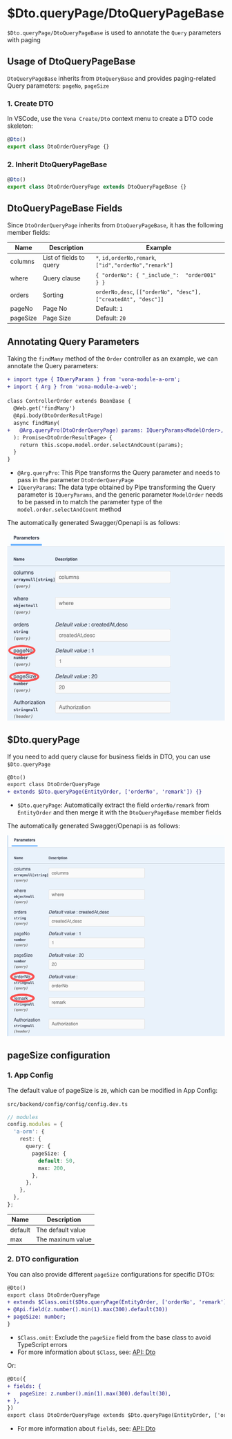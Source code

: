 # $Dto.queryPage/DtoQueryPageBase

`$Dto.queryPage/DtoQueryPageBase` is used to annotate the `Query` parameters with paging

## Usage of DtoQueryPageBase

`DtoQueryPageBase` inherits from `DtoQueryBase` and provides paging-related Query parameters: `pageNo`, `pageSize`

### 1. Create DTO

In VSCode, use the `Vona Create/Dto` context menu to create a DTO code skeleton:

``` typescript
@Dto()
export class DtoOrderQueryPage {}
```

### 2. Inherit DtoQueryPageBase

``` typescript
@Dto()
export class DtoOrderQueryPage extends DtoQueryPageBase {}
```

## DtoQueryPageBase Fields

Since `DtoOrderQueryPage` inherits from `DtoQueryPageBase`, it has the following member fields:

|Name|Description|Example|
|--|--|--|
|columns|List of fields to query|`*`, `id,orderNo,remark`, `["id","orderNo","remark"]`|
|where|Query clause|`{ "orderNo": { "_include_":  "order001" } }`|
|orders|Sorting|`orderNo,desc`, `[["orderNo", "desc"], ["createdAt", "desc"]]`|
|pageNo|Page No|Default: `1`|
|pageSize|Page Size|Default: `20`|

## Annotating Query Parameters

Taking the `findMany` method of the `Order` controller as an example, we can annotate the Query parameters:

``` diff
+ import type { IQueryParams } from 'vona-module-a-orm';
+ import { Arg } from 'vona-module-a-web';

class ControllerOrder extends BeanBase {
  @Web.get('findMany')
  @Api.body(DtoOrderResultPage)
  async findMany(
+   @Arg.queryPro(DtoOrderQueryPage) params: IQueryParams<ModelOrder>,
  ): Promise<DtoOrderResultPage> {
    return this.scope.model.order.selectAndCount(params);
  }
}
```

- `@Arg.queryPro`: This Pipe transforms the Query parameter and needs to pass in the parameter `DtoOrderQueryPage`
- `IQueryParams`: The data type obtained by Pipe transforming the Query parameter is `IQueryParams`, and the generic parameter `ModelOrder` needs to be passed in to match the parameter type of the `model.order.selectAndCount` method

The automatically generated Swagger/Openapi is as follows:

![](../../../../assets/img/orm/dto/dto-5.png)

## $Dto.queryPage

If you need to add query clause for business fields in DTO, you can use `$Dto.queryPage`

``` diff
@Dto()
export class DtoOrderQueryPage
+ extends $Dto.queryPage(EntityOrder, ['orderNo', 'remark']) {}
```

- `$Dto.queryPage`: Automatically extract the field `orderNo/remark` from `EntityOrder` and then merge it with the `DtoQueryPageBase` member fields

The automatically generated Swagger/Openapi is as follows:

![](../../../../assets/img/orm/dto/dto-6.png)

## pageSize configuration

### 1. App Config

The default value of pageSize is `20`, which can be modified in App Config:

`src/backend/config/config/config.dev.ts`

``` typescript
// modules
config.modules = {
  'a-orm': {
    rest: {
      query: {
        pageSize: {
          default: 50,
          max: 200,
        },
      },
    },
  },
};
```

|Name|Description|
|--|--|
|default|The default value|
|max|The maxinum value|

### 2. DTO configuration

You can also provide different `pageSize` configurations for specific DTOs:

``` diff
@Dto()
export class DtoOrderQueryPage
+ extends $Class.omit($Dto.queryPage(EntityOrder, ['orderNo', 'remark']), ['pageSize']) {
+ @Api.field(z.number().min(1).max(300).default(30))
+ pageSize: number;
}
```

- `$Class.omit`: Exclude the `pageSize` field from the base class to avoid TypeScript errors
- For more information about `$Class`, see: [API: Dto](../../../essentials/api/dto.md)

Or:

``` diff
@Dto({
+ fields: {
+   pageSize: z.number().min(1).max(300).default(30),
+ },
})
export class DtoOrderQueryPage extends $Dto.queryPage(EntityOrder, ['orderNo', 'remark']) {}
```

- For more information about `fields`, see: [API: Dto](../../../essentials/api/dto.md)
